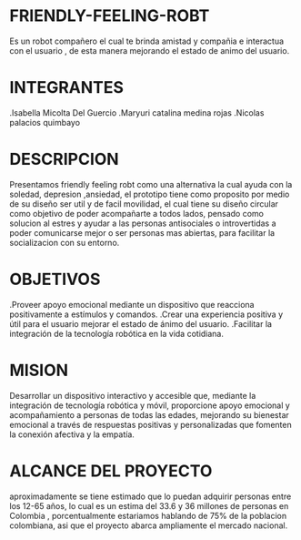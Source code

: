 # FRIENDLY-FEELING-ROBT
Es un robot compañero el cual te brinda amistad y compañia e interactua con el usuario , de esta manera mejorando el estado de animo del usuario.
# INTEGRANTES
.Isabella Micolta Del Guercio
.Maryuri catalina medina rojas
.Nicolas palacios quimbayo
# DESCRIPCION
Presentamos friendly feeling robt como una alternativa la cual ayuda con la soledad, depresion ,ansiedad, el prototipo tiene como proposito por medio de su diseño ser util y de facil movilidad, el cual tiene su diseño circular como objetivo de poder acompañarte a todos lados, pensado como solucion al estres y ayudar a las personas antisociales o introvertidas a poder comunicarse mejor o ser personas mas abiertas, para facilitar la socializacion con su entorno.

# OBJETIVOS
.Proveer apoyo emocional mediante un dispositivo que reacciona positivamente a estímulos y comandos.
.Crear una experiencia positiva y útil para el usuario mejorar el estado de ánimo del usuario.
.Facilitar la integración de la tecnología robótica en la vida cotidiana.

# MISION
Desarrollar un dispositivo interactivo y accesible que, mediante la integración de tecnología robótica y móvil, proporcione apoyo emocional y acompañamiento a personas de todas las edades, mejorando su bienestar emocional a través de respuestas positivas y personalizadas que fomenten la conexión afectiva y la empatía.

# ALCANCE DEL PROYECTO
aproximadamente se tiene estimado que lo puedan adquirir personas entre los 12-65 años, lo cual es un estima del  33.6 y 36 millones de personas en Colombia , porcentualmente estariamos hablando de 75% de la poblacion colombiana, asi que el proyecto abarca ampliamente el mercado nacional.

